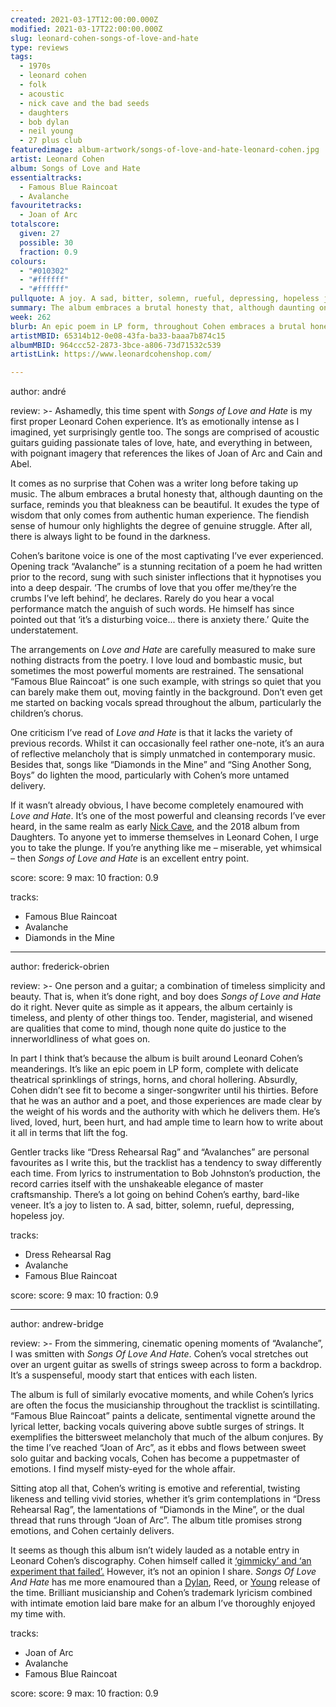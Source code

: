 ```yaml
---
created: 2021-03-17T12:00:00.000Z
modified: 2021-03-17T22:00:00.000Z
slug: leonard-cohen-songs-of-love-and-hate
type: reviews
tags:
  - 1970s
  - leonard cohen
  - folk
  - acoustic
  - nick cave and the bad seeds
  - daughters
  - bob dylan
  - neil young
  - 27 plus club
featuredimage: album-artwork/songs-of-love-and-hate-leonard-cohen.jpg
artist: Leonard Cohen
album: Songs of Love and Hate
essentialtracks:
  - Famous Blue Raincoat
  - Avalanche
favouritetracks:
  - Joan of Arc
totalscore:
  given: 27
  possible: 30
  fraction: 0.9
colours:
  - "#010302"
  - "#ffffff"
  - "#ffffff"
pullquote: A joy. A sad, bitter, solemn, rueful, depressing, hopeless joy.
summary: The album embraces a brutal honesty that, although daunting on the surface, reminds you that bleakness can be beautiful. It exudes the kind of wisdom that only comes from authentic human experience.
week: 262
blurb: An epic poem in LP form, throughout Cohen embraces a brutal honesty that, although daunting on the surface, reminds you that bleakness can be beautiful. 
artistMBID: 65314b12-0e08-43fa-ba33-baaa7b874c15
albumMBID: 964ccc52-2873-3bce-a806-73d71532c539
artistLink: https://www.leonardcohenshop.com/

---
```

author: andré

review: >-
  Ashamedly, this time spent with _Songs of Love and Hate_ is my first proper Leonard Cohen experience. It’s as emotionally intense as I imagined, yet surprisingly gentle too. The songs are comprised of acoustic guitars guiding passionate tales of love, hate, and everything in between, with poignant imagery that references the likes of Joan of Arc and Cain and Abel.

  It comes as no surprise that Cohen was a writer long before taking up music. The album embraces a brutal honesty that, although daunting on the surface, reminds you that bleakness can be beautiful. It exudes the type of wisdom that only comes from authentic human experience. The fiendish sense of humour only highlights the degree of genuine struggle. After all, there is always light to be found in the darkness.

  Cohen’s baritone voice is one of the most captivating I’ve ever experienced. Opening track “Avalanche” is a stunning recitation of a poem he had written prior to the record, sung with such sinister inflections that it hypnotises you into a deep despair. ‘The crumbs of love that you offer me/they’re the crumbs I’ve left behind’, he declares. Rarely do you hear a vocal performance match the anguish of such words. He himself has since pointed out that ‘it’s a disturbing voice... there is anxiety there.’ Quite the understatement.

  The arrangements on _Love and Hate_ are carefully measured to make sure nothing distracts from the poetry. I love loud and bombastic music, but sometimes the most powerful moments are restrained. The sensational “Famous Blue Raincoat” is one such example, with strings so quiet that you can barely make them out, moving faintly in the background. Don’t even get me started on backing vocals spread throughout the album, particularly the children’s chorus.

  One criticism I’ve read of _Love and Hate_ is that it lacks the variety of previous records. Whilst it can occasionally feel rather one-note, it’s an aura of reflective melancholy that is simply unmatched in contemporary music. Besides that, songs like “Diamonds in the Mine” and “Sing Another Song, Boys” do lighten the mood, particularly with Cohen’s more untamed delivery.

  If it wasn’t already obvious, I have become completely enamoured with _Love and Hate_. It’s one of the most powerful and cleansing records I’ve ever heard, in the same realm as early [Nick Cave](/reviews/nick-cave-and-the-bad-seeds-let-love-in/), and the 2018 album from Daughters. To anyone yet to immerse themselves in Leonard Cohen, I urge you to take the plunge. If you’re anything like me – miserable, yet whimsical – then _Songs of Love and Hate_ is an excellent entry point.

score:
  score: 9
  max: 10
  fraction: 0.9

tracks:
  - Famous Blue Raincoat
  - Avalanche
  - Diamonds in the Mine

---

author: frederick-obrien

review: >-
  One person and a guitar; a combination of timeless simplicity and beauty. That is, when it’s done right, and boy does _Songs of Love and Hate_ do it right. Never quite as simple as it appears, the album certainly is timeless, and plenty of other things too. Tender, magisterial, and wisened are qualities that come to mind, though none quite do justice to the innerworldliness of what goes on.

  In part I think that’s because the album is built around Leonard Cohen’s meanderings. It’s like an epic poem in LP form, complete with delicate theatrical sprinklings of strings, horns, and choral hollering. Absurdly, Cohen didn’t see fit to become a singer-songwriter until his thirties. Before that he was an author and a poet, and those experiences are made clear by the weight of his words and the authority with which he delivers them. He’s lived, loved, hurt, been hurt, and had ample time to learn how to write about it all in terms that lift the fog.

  Gentler tracks like “Dress Rehearsal Rag” and “Avalanches” are personal favourites as I write this, but the tracklist has a tendency to sway differently each time. From lyrics to instrumentation to Bob Johnston’s production, the record carries itself with the unshakeable elegance of master craftsmanship. There’s a lot going on behind Cohen’s earthy, bard-like veneer. It’s a joy to listen to. A sad, bitter, solemn, rueful, depressing, hopeless joy.

tracks:
  - Dress Rehearsal Rag
  - Avalanche
  - Famous Blue Raincoat

score:
  score: 9
  max: 10
  fraction: 0.9

---
author: andrew-bridge

review: >-
  From the simmering, cinematic opening moments of “Avalanche”, I was smitten with _Songs Of Love And Hate_. Cohen’s vocal stretches out over an urgent guitar as swells of strings sweep across to form a backdrop. It’s a suspenseful, moody start that entices with each listen.

  The album is full of similarly evocative moments, and while Cohen’s lyrics are often the focus the musicianship throughout the tracklist is scintillating. “Famous Blue Raincoat” paints a delicate, sentimental vignette around the lyrical letter, backing vocals quivering above subtle surges of strings. It exemplifies the bittersweet melancholy that much of the album conjures. By the time I’ve reached “Joan of Arc”, as it ebbs and flows between sweet solo guitar and backing vocals, Cohen has become a puppetmaster of emotions. I find myself misty-eyed for the whole affair.

  Sitting atop all that, Cohen’s writing is emotive and referential, twisting likeness and telling vivid stories, whether it’s grim contemplations in “Dress Rehearsal Rag”, the lamentations of “Diamonds in the Mine”, or the dual thread that runs through “Joan of Arc”. The album title promises strong emotions, and Cohen certainly delivers.

  It seems as though this album isn’t widely lauded as a notable entry in Leonard Cohen’s discography. Cohen himself called it [‘gimmicky’ and ‘an experiment that failed’.](https://www.leonardcohenfiles.com/nme2.html) However, it’s not an opinion I share. _Songs Of Love And Hate_ has me more enamoured than a [Dylan](/reviews/bob-dylan-highway-61-revisited/), Reed, or [Young](/reviews/neil-young-on-the-beach/) release of the time. Brilliant musicianship and Cohen’s trademark lyricism combined with intimate emotion laid bare make for an album I’ve thoroughly enjoyed my time with.

tracks:
  - Joan of Arc
  - Avalanche
  - Famous Blue Raincoat

score:
  score: 9
  max: 10
  fraction: 0.9
